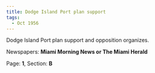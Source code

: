 ```yaml
---  
title: Dodge Island Port plan support  
tags:  
  - Oct 1956  
---  
```

  
Dodge Island Port plan support and opposition organizes.  
  
Newspapers: **Miami Morning News or The Miami Herald**  
  
Page: **1**, Section: **B** 
